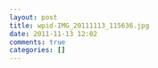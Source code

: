 ```yaml
---
layout: post
title: wpid-IMG_20111113_115636.jpg
date: 2011-11-13 12:02
comments: true
categories: []
---
```


